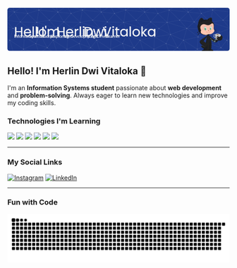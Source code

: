![Herlin Dwi Vitaloka](img/github-header-image.png)

## Hello! I'm Herlin Dwi Vitaloka 👋

I'm an **Information Systems student** passionate about **web development** and **problem-solving**. Always eager to learn new technologies and improve my coding skills.

### Technologies I'm Learning

<div>
  <img src="https://img.shields.io/badge/JavaScript-323330?style=for-the-badge&logo=javascript&logoColor=F7DF1E">
  <img src="https://img.shields.io/badge/React-20232A?style=for-the-badge&logo=react&logoColor=61DAFB">
  <img src="https://img.shields.io/badge/PHP-777BB4?style=for-the-badge&logo=php&logoColor=white">
  <img src="https://img.shields.io/badge/Laravel-FF2D20?style=for-the-badge&logo=laravel&logoColor=white">
  <img src="https://img.shields.io/badge/Dart-0175C2?style=for-the-badge&logo=dart&logoColor=white">
  <img src="https://img.shields.io/badge/Flutter-02569B?style=for-the-badge&logo=flutter&logoColor=white">
</div>

---

### My Social Links

[![Instagram](https://img.shields.io/badge/Instagram-E4405F?style=for-the-badge&logo=instagram&logoColor=white)](https://www.instagram.com/herlindwi.06) [![LinkedIn](https://img.shields.io/badge/LinkedIn-0077B5?style=for-the-badge&logo=linkedin&logoColor=white)](https://www.linkedin.com/in/herlin-dwi-vitaloka-697b90328/)

---

### Fun with Code

<img src="https://raw.githubusercontent.com/herlin6/herlin6/output/snake.svg" alt="Snake animation" />

###
